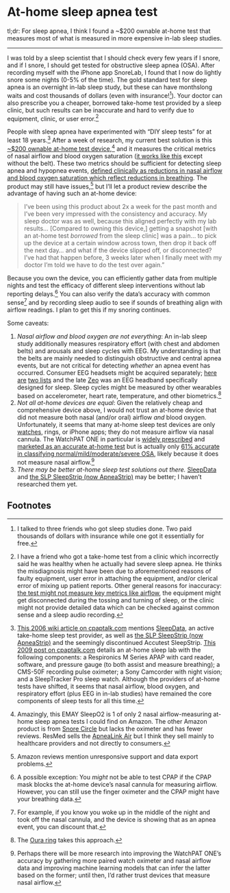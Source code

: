 # At-home sleep apnea test

tl;dr: For sleep apnea, I think I found a \~\$200 ownable at-home test
that measures most of what is measured in more expensive in-lab sleep
studies.

------------------------------------------------------------------------

I was told by a sleep scientist that I should check every few years if I
snore, and if I snore, I should get tested for obstructive sleep apnea
(OSA). After recording myself with the iPhone app SnoreLab, I found that
I now do lightly snore some nights (0-5% of the time). The gold standard
test for sleep apnea is an overnight in-lab sleep study, but these can
have monthslong waits and cost thousands of dollars (even with
insurance![^1]). Your doctor can also prescribe you a cheaper, borrowed
take-home test provided by a sleep clinic, but such results can be
inaccurate and hard to verify due to equipment, clinic, or user
error.[^2]

People with sleep apnea have experimented with “DIY sleep tests” for at
least 18 years.[^3] After a week of research, my current best solution
is this [\~\$200 ownable at-home test
device](https://www.amazon.com/EMAY-SleepO2-Pro-Overnight-Continuously/dp/B09JSRT4R8/),[^4]
and it measures the critical metrics of nasal airflow and blood oxygen
saturation ([it works like
this](https://www.youtube.com/watch?v=awa4z2fFn7A) except without the
belt). These two metrics should be sufficient for detecting sleep apnea
and hypopnea events, [defined clinically as reductions in nasal airflow
and blood oxygen saturation which reflect reductions in
breathing](https://drive.google.com/file/d/1k9OdsZzi5xs3SP5vxWp1Z34Rak90bZGt/view).
The product may still have issues,[^5] but I’ll let a product review
describe the advantage of having such an at-home device:

> I’ve been using this product about 2x a week for the past month and
> I’ve been very impressed with the consistency and accuracy. My sleep
> doctor was as well, because this aligned perfectly with my lab
> results… \[Compared to owning this device,\] getting a snapshot \[with
> an at-home test *borrowed* from the sleep clinic\] was a pain… to pick
> up the device at a certain window across town, then drop it back off
> the next day… and what if the device slipped off, or disconnected?
> I’ve had that happen before, 3 weeks later when I finally meet with my
> doctor I’m told we have to do the test over again.”

Because you own the device, you can efficiently gather data from
multiple nights and test the efficacy of different sleep interventions
without lab reporting delays.[^6] You can also verify the data’s
accuracy with common sense[^7] and by recording sleep audio to see if
sounds of breathing align with airflow readings. I plan to get this if
my snoring continues.

Some caveats:

1.  *Nasal airflow and blood oxygen are not everything*: An in-lab sleep
    study additionally measures respiratory effort (with chest and
    abdomen belts) and arousals and sleep cycles with EEG. My
    understanding is that the belts are mainly needed to distinguish
    obstructive and central apnea events, but are not critical for
    detecting *whether* an apnea event has occurred. Consumer EEG
    headsets might be acquired separately; [here
    are](https://www.frontiersin.org/articles/10.3389/fninf.2020.553352)
    [two lists](https://learn.neurotechedu.com/headsets/) and the late
    [Zeo](https://en.wikipedia.org/wiki/Zeo,_Inc.) was an EEG headband
    specifically designed for sleep. Sleep cycles might be measured by
    other wearables based on accelerometer, heart rate, temperature, and
    other biometrics.[^8]
2.  *Not all at-home devices are equal*: Given the relatively cheap and
    comprehensive device above, I would not trust an at-home device that
    did not measure both nasal (and/or oral) airflow *and* blood oxygen.
    Unfortunately, it seems that many at-home sleep test devices are
    only [watches](https://www.youtube.com/watch?v=PVyvWqhKArg), rings,
    or iPhone apps; they do not measure airflow via nasal cannula. The
    WatchPAT ONE in particular is [widely
    prescribed](https://www.ncbi.nlm.nih.gov/pmc/articles/PMC8883090/)
    and [marketed as an accurate at-home
    test](https://www.ncbi.nlm.nih.gov/pmc/articles/PMC7052958/) but is
    actually only [61% accurate in classifying
    normal/mild/moderate/severe
    OSA](https://www.ncbi.nlm.nih.gov/pmc/articles/PMC8883090/), likely
    because it does not measure nasal airflow.[^9]
3.  *There may be better at-home sleep test solutions out there.*
    [SleepData](https://www.sleepdata.com/) and [the SLP SleepStrip (now
    ApneaStrip)](https://sleepsense.com/shop/apneastrip/) may be better;
    I haven’t researched them yet.

## Footnotes

[^1]: I talked to three friends who got sleep studies done. Two paid
    thousands of dollars with insurance while one got it essentially for
    free.

[^2]: I have a friend who got a take-home test from a clinic which
    incorrectly said he was healthy when he actually had severe sleep
    apnea. He thinks the misdiagnosis might have been due to
    aforementioned reasons of faulty equipment, user error in attaching
    the equipment, and/or clerical error of mixing up patient reports.
    Other general reasons for inaccuracy: [the test might not measure
    key metrics like
    airflow](https://www.ncbi.nlm.nih.gov/pmc/articles/PMC8883090/), the
    equipment might get disconnected during the tossing and turning of
    sleep, or the clinic might not provide detailed data which can be
    checked against common sense and a sleep audio recording.

[^3]: [This 2006 wiki article on
    cpaptalk.com](https://www.cpaptalk.com/wiki/index.php/Sleep_Study_Tests)
    mentions [SleepData](https://www.sleepdata.com/), an active
    take-home sleep test provider, as well as [the SLP SleepStrip (now
    ApneaStrip)](https://sleepsense.com/shop/apneastrip/) and the
    seemingly discontinued Accutest SleepStrip. [This 2009 post on
    cpaptalk.com](https://www.cpaptalk.com/viewtopic/t38597/Doityourself-sleep-study-components.html)
    details an at-home sleep lab with the following components: a
    Respironics M Series APAP with card reader, software, and pressure
    gauge (to both assist and measure breathing); a CMS-50F recording
    pulse oximeter; a Sony Camcorder with night vision; and a
    SleepTracker Pro sleep watch. Although the providers of at-home
    tests have shifted, it seems that nasal airflow, blood oxygen, and
    respiratory effort (plus EEG in in-lab studies) have remained the
    core components of sleep tests for all this time.

[^4]: Amazingly, this EMAY SleepO2 is 1 of only 2 nasal
    airflow-measuring at-home sleep apnea tests I could find on Amazon.
    The other Amazon product is from [Snore
    Circle](https://www.amazon.com/dp/B0C2TR5JTS) but lacks the oximeter
    and has fewer reviews. ResMed sells the [ApneaLink
    Air](https://www.resmed.com/en-us/healthcare-professional/products-and-support/home-sleep-testing/apnealink-air/)
    but I think they sell mainly to healthcare providers and not
    directly to consumers.

[^5]: Amazon reviews mention unresponsive support and data export
    problems.

[^6]: A possible exception: You *might* not be able to test CPAP if the
    CPAP mask blocks the at-home device’s nasal cannula for measuring
    airflow. However, you can still use the finger oximeter and the CPAP
    might have your breathing data.

[^7]: For example, if you know you woke up in the middle of the night
    and took off the nasal cannula, and the device is showing that as an
    apnea event, you can discount that.

[^8]: The [Oura
    ring](https://www.sciencedirect.com/science/article/pii/S1389945724000200)
    takes this approach.

[^9]: Perhaps there will be more research into improving the WatchPAT
    ONE’s accuracy by gathering more paired watch oximeter and nasal
    airflow data and improving machine learning models that can infer
    the latter based on the former; until then, I’d rather trust devices
    that measure nasal airflow.
